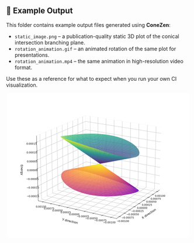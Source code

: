 ## 📂 Example Output

This folder contains example output files generated using **ConeZen**:

- `static_image.png` – a publication-quality static 3D plot of the conical intersection branching plane.
- `rotation_animation.gif` – an animated rotation of the same plot for presentations.
- `rotation_animation.mp4` – the same animation in high-resolution video format.

Use these as a reference for what to expect when you run your own CI visualization.

<p align="center">
  <img src="example_output/static_image.png" alt="Example CI Plot" width="500"/>
</p>

